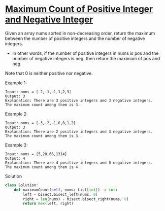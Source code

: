 # [Maximum Count of Positive Integer and Negative Integer](https://leetcode.com/problems/maximum-count-of-positive-integer-and-negative-integer/description/)

Given an array nums sorted in non-decreasing order, return the maximum between the number of positive integers and the 
number of negative integers.

- In other words, if the number of positive integers in nums is pos and the number of negative integers is neg, then 
  return the maximum of pos and neg.

Note that 0 is neither positive nor negative.

Example 1:
```
Input: nums = [-2,-1,-1,1,2,3]
Output: 3
Explanation: There are 3 positive integers and 3 negative integers. The maximum count among them is 3.
```
Example 2:
```
Input: nums = [-3,-2,-1,0,0,1,2]
Output: 3
Explanation: There are 2 positive integers and 3 negative integers. The maximum count among them is 3.
```
Example 3:
```
Input: nums = [5,20,66,1314]
Output: 4
Explanation: There are 4 positive integers and 0 negative integers. The maximum count among them is 4.
```
Solution
```python
class Solution:
    def maximumCount(self, nums: List[int]) -> int:
        left = bisect.bisect_left(nums, 0)
        right = len(nums) - bisect.bisect_right(nums, 0)
        return max(left, right)
```
